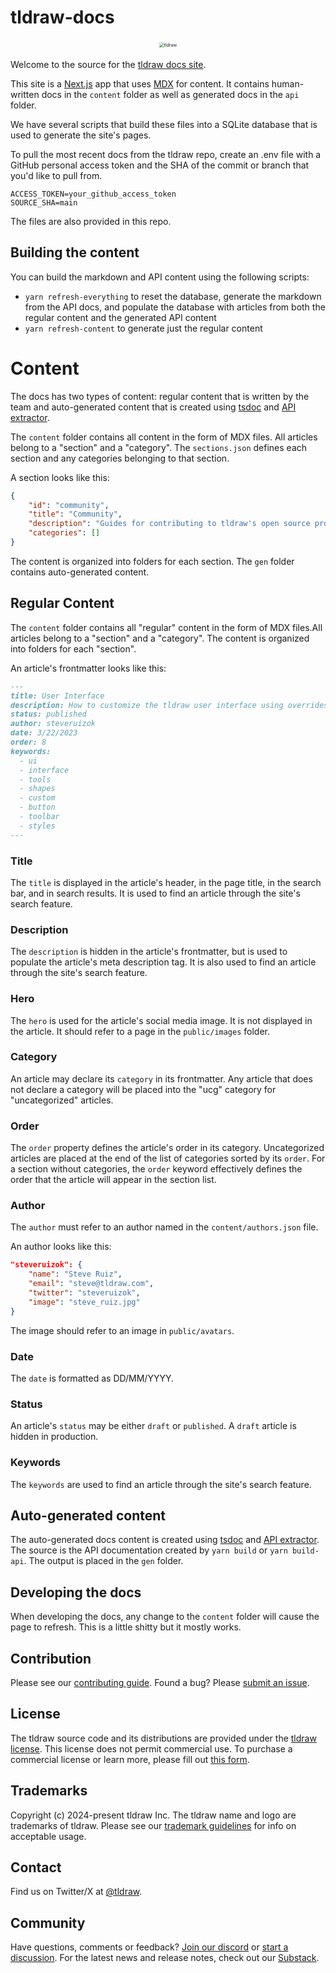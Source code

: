 # tldraw-docs

<div alt style="text-align: center; transform: scale(.5);">
	<picture>
		<img alt="tldraw" src="https://github.com/tldraw/tldraw-lite/raw/main/docs/public/card_repo.png" />
	</picture>
</div>

Welcome to the source for the [tldraw docs site](https://tldraw.dev).

This site is a [Next.js](https://nextjs.org/) app that uses [MDX](https://mdxjs.com/) for content. It contains human-written docs in the `content` folder as well as generated docs in the `api` folder.

We have several scripts that build these files into a SQLite database that is used to generate the site's pages.

To pull the most recent docs from the tldraw repo, create an .env file with a GitHub personal access token and the SHA of the commit or branch that you'd like to pull from.

```
ACCESS_TOKEN=your_github_access_token
SOURCE_SHA=main
```

The files are also provided in this repo.

## Building the content

You can build the markdown and API content using the following scripts:

- `yarn refresh-everything` to reset the database, generate the markdown from the API docs, and populate the database with articles from both the regular content and the generated API content
- `yarn refresh-content` to generate just the regular content

# Content

The docs has two types of content: regular content that is written by the team and auto-generated content that is created using [tsdoc](https://tsdoc.org/) and [API extractor](https://api-extractor.com/).

The `content` folder contains all content in the form of MDX files. All articles belong to a "section" and a "category". The `sections.json` defines each section and any categories belonging to that section.

A section looks like this:

```json
{
	"id": "community",
	"title": "Community",
	"description": "Guides for contributing to tldraw's open source project.",
	"categories": []
}
```

The content is organized into folders for each section. The `gen` folder contains auto-generated content.

## Regular Content

The `content` folder contains all "regular" content in the form of MDX files.All articles belong to a "section" and a "category". The content is organized into folders for each "section".

An article's frontmatter looks like this:

```md
---
title: User Interface
description: How to customize the tldraw user interface using overrides.
status: published
author: steveruizok
date: 3/22/2023
order: 8
keywords:
  - ui
  - interface
  - tools
  - shapes
  - custom
  - button
  - toolbar
  - styles
---
```

### Title

The `title` is displayed in the article's header, in the page title, in the search bar, and in search results. It is used to find an article through the site's search feature.

### Description

The `description` is hidden in the article's frontmatter, but is used to populate the article's meta description tag. It is also used to find an article through the site's search feature.

### Hero

The `hero` is used for the article's social media image. It is not displayed in the article. It should refer to a page in the `public/images` folder.

### Category

An article may declare its `category` in its frontmatter. Any article that does not declare a category will be placed into the "ucg" category for "uncategorized" articles.

### Order

The `order` property defines the article's order in its category. Uncategorized articles are placed at the end of the list of categories sorted by its `order`. For a section without categories, the `order` keyword effectively defines the order that the article will appear in the section list.

### Author

The `author` must refer to an author named in the `content/authors.json` file.

An author looks like this:

```json
"steveruizok": {
	"name": "Steve Ruiz",
	"email": "steve@tldraw.com",
	"twitter": "steveruizok",
	"image": "steve_ruiz.jpg"
}
```

The image should refer to an image in `public/avatars`.

### Date

The `date` is formatted as DD/MM/YYYY.

### Status

An article's `status` may be either `draft` or `published`. A `draft` article is hidden in production.

### Keywords

The `keywords` are used to find an article through the site's search feature.

## Auto-generated content

The auto-generated docs content is created using [tsdoc](https://tsdoc.org/) and [API extractor](https://api-extractor.com/). The source is the API documentation created by `yarn build` or `yarn build-api`. The output is placed in the `gen` folder.

## Developing the docs

When developing the docs, any change to the `content` folder will cause the page to refresh. This is a little shitty but it mostly works.

## Contribution

Please see our [contributing guide](https://github.com/tldraw/tldraw/blob/main/CONTRIBUTING.md). Found a bug? Please [submit an issue](https://github.com/tldraw/tldraw/issues/new).

## License

The tldraw source code and its distributions are provided under the [tldraw license](https://github.com/tldraw/tldraw/blob/master/LICENSE.md). This license does not permit commercial use. To purchase a commercial license or learn more, please fill out [this form](https://forms.gle/PmS4wNzngnbD3fb89).

## Trademarks

Copyright (c) 2024-present tldraw Inc. The tldraw name and logo are trademarks of tldraw. Please see our [trademark guidelines](https://github.com/tldraw/tldraw/blob/main/TRADEMARKS.md) for info on acceptable usage.

## Contact

Find us on Twitter/X at [@tldraw](https://twitter.com/tldraw).

## Community

Have questions, comments or feedback? [Join our discord](https://discord.gg/rhsyWMUJxd) or [start a discussion](https://github.com/tldraw/tldraw/discussions/new). For the latest news and release notes, check out our [Substack](https://tldraw.substack.com/).

